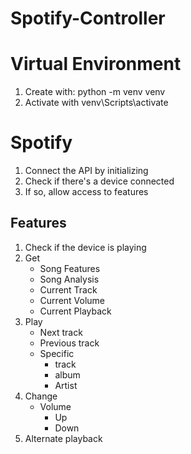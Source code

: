 # Spotify-Controller

# Virtual Environment
1. Create with: python -m venv venv
2. Activate with venv\Scripts\activate

# Spotify
1. Connect the API by initializing
2. Check if there's a device connected
3. If so, allow access to features

## Features
1. Check if the device is playing
2. Get
    - Song Features
    - Song Analysis
    - Current Track
    - Current Volume
    - Current Playback
3. Play
    - Next track
    - Previous track
    - Specific 
        - track
        - album
        - Artist
4. Change
    - Volume
        - Up
        - Down
5. Alternate playback
